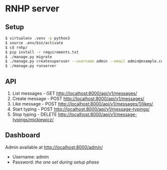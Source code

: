 # RNHP server

## Setup

```bash
$ virtualenv .venv -p python3
$ source .env/bin/activate
$ cd rnhp/
$ pip install -r requirements.txt
$ ./manage.py migrate
$ ./manage.py createsuperuser --username admin --email admin@example.com
$ ./manage.py runserver
```

## API

1. List messages - GET [http://localhost:8000/api/v1/messages/](http://localhost:8000/api/v1/messages/)
2. Create message - POST [http://localhost:8000/api/v1/messages/](http://localhost:8000/api/v1/messages/)
3. Like message - POST [http://localhost:8000/api/v1/messages/1/likes/](http://localhost:8000/api/v1/messages/1/likes/)
4. Start typing - POST [http://localhost:8000/api/v1/message-typings/](http://localhost:8000/api/v1/message-typings/)
5. Stop typing - DELETE [http://localhost:8000/api/v1/message-typings/mickiewicz/](http://localhost:8000/api/v1/message-typings/mickiewicz/)

## Dashboard

Admin available at [http://localhost:8000/admin/](http://localhost:8000/admin/)

- Username: admin
- Password: *the one set during setup phase*
